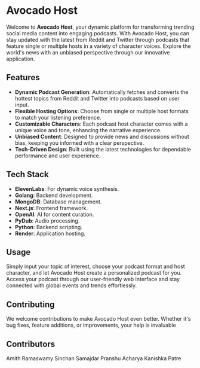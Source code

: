 # Avocado Host

Welcome to **Avocado Host**, your dynamic platform for transforming trending social media content into engaging podcasts. With Avocado Host, you can stay updated with the latest from Reddit and Twitter through podcasts that feature single or multiple hosts in a variety of character voices. Explore the world's news with an unbiased perspective through our innovative application.

## Features

- **Dynamic Podcast Generation**: Automatically fetches and converts the hottest topics from Reddit and Twitter into podcasts based on user input.
- **Flexible Hosting Options**: Choose from single or multiple host formats to match your listening preference.
- **Customizable Characters**: Each podcast host character comes with a unique voice and tone, enhancing the narrative experience.
- **Unbiased Content**: Designed to provide news and discussions without bias, keeping you informed with a clear perspective.
- **Tech-Driven Design**: Built using the latest technologies for dependable performance and user experience.

## Tech Stack

- **ElevenLabs**: For dynamic voice synthesis.
- **Golang**: Backend development.
- **MongoDB**: Database management.
- **Next.js**: Frontend framework.
- **OpenAI**: AI for content curation.
- **PyDub**: Audio processing.
- **Python**: Backend scripting.
- **Render**: Application hosting.

## Usage

Simply input your topic of interest, choose your podcast format and host character, and let Avocado Host create a personalized podcast for you. Access your podcast through our user-friendly web interface and stay connected with global events and trends effortlessly.

## Contributing

We welcome contributions to make Avocado Host even better. Whether it's bug fixes, feature additions, or improvements, your help is invaluable


## Contributors 

Amith Ramaswamy
Sinchan Samajdar
Pranshu Acharya 
Kanishka Patre
